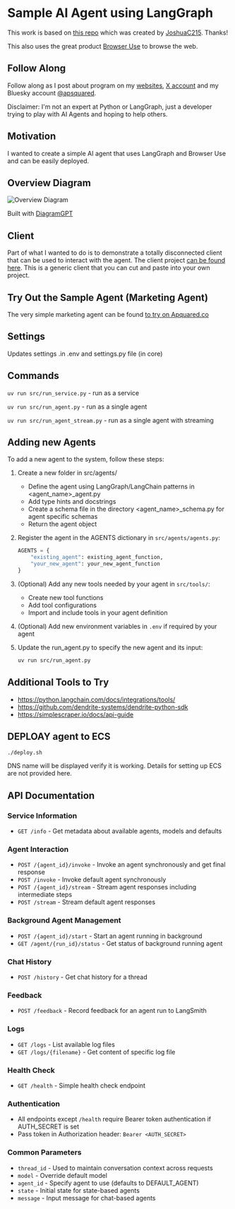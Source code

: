 # Sample AI Agent using LangGraph

This work is based on [this repo](https://github.com/JoshuaC215/agent-service-toolkit) which was created by [JoshuaC215](https://github.com/JoshuaC215).  Thanks! 

This also uses the great product [Browser Use](https://browseruse.com/) to browse the web.

## Follow Along

Follow along as I post about program on my [websites](https://apsquared.co), [X account](https://x.com/APSquaredDev) and my Bluesky account [@apsquared](https://bsky.app/profile/apsquared.bsky.social).

Disclaimer: I'm not an expert at Python or LangGraph, just a developer trying to play with AI Agents and hoping to help others.

## Motivation

I wanted to create a simple AI agent that uses LangGraph and Browser Use and can be easily deployed. 

## Overview Diagram

![Overview Diagram](https://apsquared.co/agent_arch.png)

Built with [DiagramGPT](https://www.eraser.io/diagramgpt)

## Client

Part of what I wanted to do is to demonstrate a totally disconnected client that can be used to interact with the agent.  The client project [can be found here](https://github.com/apsquared/lg-agent-client).  This is a generic client that you can cut and paste into your own project.

## Try Out the Sample Agent (Marketing Agent)

The very simple marketing agent can be found [to try on Apquared.co](https://www.apsquared.co/tools/saas-marketing-agent)

## Settings

Updates settings .in .env and settings.py file (in core)

## Commands

`uv run src/run_service.py` - run as a service

`uv run src/run_agent.py` - run as a single agent

`uv run src/run_agent_stream.py` - run as a single agent with streaming

## Adding new Agents

To add a new agent to the system, follow these steps:

1. Create a new folder in src/agents/
   - Define the agent using LangGraph/LangChain patterns in <agent_name>_agent.py
   - Add type hints and docstrings
   - Create a schema file in the directory <agent_name>_schema.py for agent specific schemas
   - Return the agent object

2. Register the agent in the AGENTS dictionary in `src/agents/agents.py`:
   ```python
   AGENTS = {
       "existing_agent": existing_agent_function,
       "your_new_agent": your_new_agent_function
   }
   ```

3. (Optional) Add any new tools needed by your agent in `src/tools/`:
   - Create new tool functions
   - Add tool configurations
   - Import and include tools in your agent definition

4. (Optional) Add new environment variables in `.env` if required by your agent

5. Update the run_agent.py to specify the new agent and its input:
   ```bash
   uv run src/run_agent.py
   ```

## Additional Tools to Try

* https://python.langchain.com/docs/integrations/tools/
* https://github.com/dendrite-systems/dendrite-python-sdk
* https://simplescraper.io/docs/api-guide



## DEPLOAY agent to ECS

`./deploy.sh`

DNS name will be displayed verify it is working.  Details for setting up ECS are not provided here.


## API Documentation

### Service Information
- `GET /info` - Get metadata about available agents, models and defaults

### Agent Interaction
- `POST /{agent_id}/invoke` - Invoke an agent synchronously and get final response
- `POST /invoke` - Invoke default agent synchronously
- `POST /{agent_id}/stream` - Stream agent responses including intermediate steps
- `POST /stream` - Stream default agent responses

### Background Agent Management  
- `POST /{agent_id}/start` - Start an agent running in background
- `GET /agent/{run_id}/status` - Get status of background running agent

### Chat History
- `POST /history` - Get chat history for a thread

### Feedback
- `POST /feedback` - Record feedback for an agent run to LangSmith

### Logs
- `GET /logs` - List available log files
- `GET /logs/{filename}` - Get content of specific log file

### Health Check
- `GET /health` - Simple health check endpoint

### Authentication
- All endpoints except `/health` require Bearer token authentication if AUTH_SECRET is set
- Pass token in Authorization header: `Bearer <AUTH_SECRET>`

### Common Parameters
- `thread_id` - Used to maintain conversation context across requests
- `model` - Override default model
- `agent_id` - Specify agent to use (defaults to DEFAULT_AGENT)
- `state` - Initial state for state-based agents
- `message` - Input message for chat-based agents

